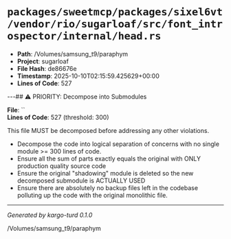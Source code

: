 # `packages/sweetmcp/packages/sixel6vt/vendor/rio/sugarloaf/src/font_introspector/internal/head.rs`

- **Path**: /Volumes/samsung_t9/paraphym
- **Project**: sugarloaf
- **File Hash**: de86676e  
- **Timestamp**: 2025-10-10T02:15:59.425629+00:00  
- **Lines of Code**: 527

---## ⚠️ PRIORITY: Decompose into Submodules

**File**: ``  
**Lines of Code**: 527 (threshold: 300)

This file MUST be decomposed before addressing any other violations.

- Decompose the code into logical separation of concerns with no single module >= 300 lines of code. 
- Ensure all the sum of parts exactly equals the original with ONLY production quality source code
- Ensure the original "shadowing" module is deleted so the new decomposed submodule is ACTUALLY USED
- Ensure there are absolutely no backup files left in the codebase polluting up the code with the original monolithic file.

------

*Generated by kargo-turd 0.1.0*

/Volumes/samsung_t9/paraphym
